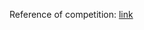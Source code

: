 Reference of competition: [link](https://www.kaggle.com/c/quora-insincere-questions-classification)
